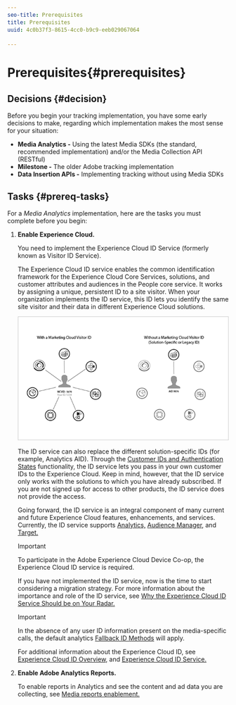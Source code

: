 ```yaml
---
seo-title: Prerequisites
title: Prerequisites
uuid: 4c0b37f3-8615-4cc0-b9c9-eeb029067064

---
```


# Prerequisites{#prerequisites}

## Decisions {#decision}

Before you begin your tracking implementation, you have some early decisions to make, regarding which implementation makes the most sense for your situation:

* **Media Analytics -** Using the latest Media SDKs (the standard, recommended implementation) and/or the Media Collection API (RESTful) 
* **Milestone -** The older Adobe tracking implementation
* **Data Insertion APIs -** Implementing tracking without using Media SDKs

## Tasks {#prereq-tasks}

For a *Media Analytics* implementation, here are the tasks you must complete before you begin:

1. **Enable Experience Cloud.** 

   You need to implement the Experience Cloud ID Service (formerly known as Visitor ID Service).

   The Experience Cloud ID service enables the common identification framework for the Experience Cloud Core Services, solutions, and customer attributes and audiences in the People core service. It works by assigning a unique, persistent ID to a site visitor. When your organization implements the ID service, this ID lets you identify the same site visitor and their data in different Experience Cloud solutions.

   ![](assets/mc_id_service_graphic.png)

   The ID service can also replace the different solution-specific IDs (for example, Analytics AID). Through the [Customer IDs and Authentication States](https://marketing.adobe.com/resources/help/en_US/mcvid/mcvid-authenticated-state.html) functionality, the ID service lets you pass in your own customer IDs to the Experience Cloud. Keep in mind, however, that the ID service only works with the solutions to which you have already subscribed. If you are not signed up for access to other products, the ID service does not provide the access.

   Going forward, the ID service is an integral component of many current and future Experience Cloud features, enhancements, and services. Currently, the ID service supports [Analytics,](https://www.adobe.com/marketing-cloud/web-analytics.html) [Audience Manager,](https://www.adobe.com/marketing-cloud/data-management-platform.html) and [Target.](https://www.adobe.com/marketing-cloud/testing-targeting.html)

   >[!IMPORTANT]
   >
   >To participate in the Adobe Experience Cloud Device Co-op, the Experience Cloud ID service is required.

   If you have not implemented the ID service, now is the time to start considering a migration strategy. For more information about the importance and role of the ID service, see [Why the Experience Cloud ID Service Should be on Your Radar.](https://blogs.adobe.com/digitalmarketing/analytics/why-new-adobe-marketing-cloud-id-service-should-be-on-your-radar/)

   >[!IMPORTANT]
   >
   >In the absence of any user ID information present on the media-specific calls, the default analytics [Fallback ID Methods](https://docs-author.corp.adobe.com/content/help/en/analytics/implementation/javascript-implementation/unique-visitors/visid-fallback.html) will apply.

   For additional information about the Experience Cloud ID, see [Experience Cloud ID Overview,](https://marketing.adobe.com/resources/help/en_US/mcvid/mcvid-overview.html) and [Experience Cloud ID Service.](https://marketing.adobe.com/resources/help/en_US/mcvid/) 

1. **Enable Adobe Analytics Reports.** 

   To enable reports in Analytics and see the content and ad data you are collecting, see [Media reports enablement.](../media-reports/media-reports-enable.md)

